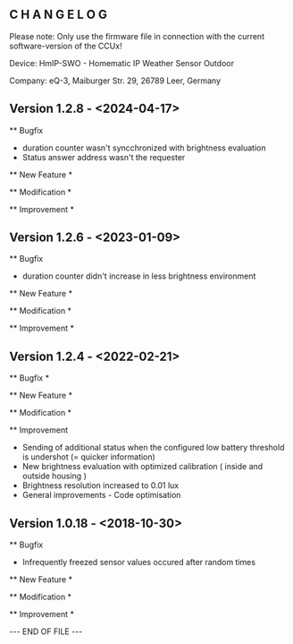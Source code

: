 ﻿C H A N G E L O G
-----------------

Please note: Only use the firmware file in connection with the current software-version of the CCUx!

Device:		HmIP-SWO - Homematic IP Weather Sensor Outdoor

Company:	eQ-3, Maiburger Str. 29, 26789 Leer, Germany


Version 1.2.8 - <2024-04-17>
--------------------------------------------------------------

** Bugfix
   * duration counter wasn't syncchronized with brightness evaluation
   * Status answer address wasn't the requester

** New Feature
   * 

** Modification
   *
   
** Improvement
   * 

Version 1.2.6 - <2023-01-09>
--------------------------------------------------------------

** Bugfix
   * duration counter didn't increase in less brightness environment

** New Feature
   * 

** Modification
   *
   
** Improvement
   * 
      
Version 1.2.4 - <2022-02-21>
--------------------------------------------------------------

** Bugfix
   * 

** New Feature
   * 

** Modification
   *
   
** Improvement
   * Sending of additional status when the configured low battery threshold is undershot (= quicker information)
   * New brightness evaluation with optimized calibration ( inside and outside housing )
   * Brightness resolution increased to 0.01 lux
   * General improvements  - Code optimisation
   
Version 1.0.18 - <2018-10-30>
--------------------------------------------------------------

** Bugfix
   * Infrequently freezed sensor values occured after random times

** New Feature
   * 

** Modification
   *
   
** Improvement
   *

--- END OF FILE ---

